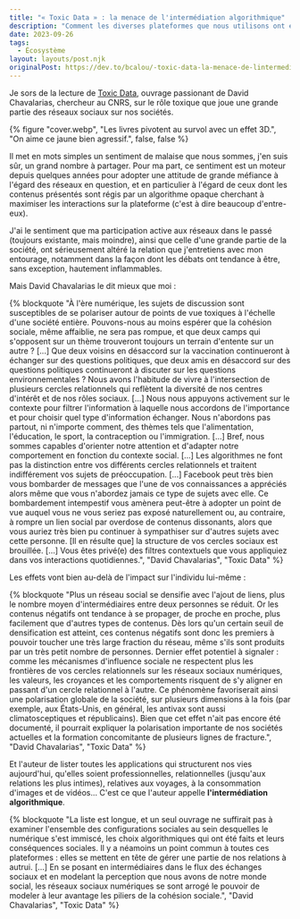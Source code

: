 ```yaml
---
title: "« Toxic Data » : la menace de l'intermédiation algorithmique"
description: "Comment les diverses plateformes que nous utilisons ont entrepris de modeler nos relations à autrui, favorisant repli sur soi, polarisation et complotisme."
date: 2023-09-26
tags:
  - Écosystème
layout: layouts/post.njk
originalPost: https://dev.to/bcalou/-toxic-data-la-menace-de-lintermediation-algorithmique-2gid
---
```


Je sors de la lecture de <a href="https://editions.flammarion.com/toxic-data/9782080419415">Toxic Data</a>, ouvrage passionant de David Chavalarias, chercheur au CNRS, sur le rôle toxique que joue une grande partie des réseaux sociaux sur nos sociétés.

{% figure
    "cover.webp",
    "Les livres pivotent au survol avec un effet 3D.",
    "On aime ce jaune bien agressif.",
    false,
    false
%}

Il met en mots simples un sentiment de malaise que nous sommes, j'en suis sûr, un grand nombre à partager. Pour ma part, ce sentiment est un moteur depuis quelques années pour adopter une attitude de grande méfiance à l'égard des réseaux en question, et en particulier à l'égard de ceux dont les contenus présentés sont régis par un algorithme opaque cherchant à maximiser les interactions sur la plateforme (c'est à dire beaucoup d'entre-eux).

J'ai le sentiment que ma participation active aux réseaux dans le passé (toujours existante, mais moindre), ainsi que celle d'une grande partie de la société, ont sérieusement altéré la relation que j'entretiens avec mon entourage, notamment dans la façon dont les débats ont tendance à être, sans exception, hautement inflammables.

Mais David Chavalarias le dit mieux que moi :

{% blockquote
    "À l'ère numérique, les sujets de discussion sont susceptibles de se polariser autour de points de vue toxiques à l'échelle d'une société entière. Pouvons-nous au moins espérer que la cohésion sociale, même affaiblie, ne sera pas rompue, et que deux camps qui s'opposent sur un thème trouveront toujours un terrain d'entente sur un autre ? [...] Que deux voisins en désaccord sur la vaccination continueront à échanger sur des questions politiques, que deux amis en désaccord sur des questions politiques continueront à discuter sur les questions environnementales ?
    Nous avons l'habitude de vivre à l'intersection de plusieurs cercles relationnels qui reflètent la diversité de nos centres d'intérêt et de nos rôles sociaux. [...] Nous nous appuyons activement sur le contexte pour filtrer l'information à laquelle nous accordons de l'importance et pour choisir quel type d'information échanger. Nous n'abordons pas partout, ni n'importe comment, des thèmes tels que l'alimentation, l'éducation, le sport, la contraception ou l'immigration. [...] Bref, nous sommes capables d'orienter notre attention et d'adapter notre comportement en fonction du contexte social.
    [...] Les algorithmes ne font pas la distinction entre vos différents cercles relationnels et traitent indifférement vos sujets de préoccupation. [...] Facebook peut très bien vous bombarder de messages que l'une de vos connaissances a appréciés alors même que vous n'abordez jamais ce type de sujets avec elle. Ce bombardement intempestif vous amènera peut-être à adopter un point de vue auquel vous ne vous seriez pas exposé naturellement ou, au contraire, à rompre un lien social par overdose de contenus dissonants, alors que vous auriez très bien pu continuer à sympathiser sur d'autres sujets avec cette personne.
    [Il en résulte que] la structure de vos cercles sociaux est brouillée. [...] Vous êtes privé(e) des filtres contextuels que vous appliquiez dans vos interactions quotidiennes.", "David Chavalarias", "Toxic Data" %}

Les effets vont bien au-delà de l'impact sur l'individu lui-même :

{% blockquote
    "Plus un réseau social se densifie avec l'ajout de liens, plus le nombre moyen d'intermédiaires entre deux personnes se réduit. Or les contenus négatifs ont tendance à se propager, de proche en proche, plus facilement que d'autres types de contenus. Dès lors qu'un certain seuil de densification est atteint, ces contenus négatifs sont donc les premiers à pouvoir toucher une très large fraction du réseau, même s'ils sont produits par un très petit nombre de personnes.
    Dernier effet potentiel à signaler : comme les mécanismes d'influence sociale ne respectent plus les frontières de vos cercles relationnels sur les réseaux sociaux numériques, les valeurs, les croyances et les comportements risquent de s'y aligner en passant d'un cercle relationnel à l'autre. Ce phénomène favoriserait ainsi une polarisation globale de la société, sur plusieurs dimensions à la fois (par exemple, aux États-Unis, en général, les antivax sont aussi climatosceptiques et républicains). Bien que cet effet n'ait pas encore été documenté, il pourrait expliquer la polarisation importante de nos sociétés actuelles et la formation concomitante de plusieurs lignes de fracture.", "David Chavalarias", "Toxic Data" %}

Et l'auteur de lister toutes les applications qui structurent nos vies aujourd'hui, qu'elles soient professionnelles, relationnelles (jusqu'aux relations les plus intimes), relatives aux voyages, à la consommation d'images et de vidéos... C'est ce que l'auteur appelle <strong>l'intermédiation algorithmique</strong>.

{% blockquote
    "La liste est longue, et un seul ouvrage ne suffirait pas à examiner l'ensemble des configurations sociales au sein desquelles le numérique s'est immiscé, les choix algorithmiques qui ont été faits et leurs conséquences sociales. Il y a néamoins un point commun à toutes ces plateformes : elles se mettent en tête de gérer une partie de nos relations à autrui.
    [...] En se posant en intermédiaires dans le flux des échanges sociaux et en modelant la perception que nous avons de notre monde social, les réseaux sociaux numériques se sont arrogé le pouvoir de modeler à leur avantage les piliers de la cohésion sociale.", "David Chavalarias", "Toxic Data" %}
